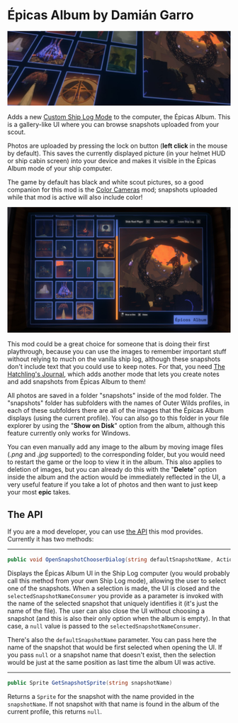 # Épicas Album by Damián Garro

![thumbnail](images/thumbnail.jpg)

Adds a new [Custom Ship Log Mode](https://outerwildsmods.com/mods/customshiplogmodes/) to the computer, the Épicas Album. This is a gallery-like UI where you can browse snapshots uploaded from your scout.

Photos are uploaded by pressing the lock on button (**left click** in the mouse by default). This saves the currently displayed picture (in your helmet HUD or ship cabin screen) into your device and makes it visible in the Épicas Album mode of your ship computer.

The game by default has black and white scout pictures, so a good companion for this mod is the [Color Cameras](https://outerwildsmods.com/mods/colorcameras/) mod; snapshots uploaded while that mod is active will also include color!

![screenshot](images/screenshot.jpg)

This mod could be a great choice for someone that is doing their first playthrough, because you can use the images to remember important stuff without relying to much on the vanilla ship log, although these snapshots don't include text that you could use to keep notes. For that, you need [The Hatchling's Journal](https://outerwildsmods.com/mods/thehatchlingsjournal/), which adds another mode that lets you create notes and add snapshots from Épicas Album to them!

All photos are saved in a folder "snapshots" inside of the mod folder. The "snapshots" folder has subfolders with the names of Outer Wilds profiles, in each of these subfolders there are all of the images that the Épicas Album displays (using the current profile). You can also go to this folder in your file explorer by using the "**Show on Disk**" option from the album, although this feature currently only works for Windows.

You can even manually add any image to the album by moving image files (*.png* and *.jpg* supported) to the corresponding folder, but you would need to restart the game or the loop to view it in the album. This also applies to deletion of images, but you can already do this with the "**Delete**" option inside the album and the action would be immediately reflected in the UI, a very useful feature if you take a lot of photos and then want to just keep your most **epic**  takes.

## The API

If you are a mod developer, you can use [the API](https://github.com/dgarroDC/EpicasAlbum/blob/main/EpicasAlbum/API/IEpicasAlbumAPI.cs) this mod provides. Currently it has two methods:

---
```cs
public void OpenSnapshotChooserDialog(string defaultSnapshotName, Action<string> selectedSnapshotNameConsumer)
```

Displays the Épicas Album UI in the Ship Log computer (you would probably call this method from your own Ship Log mode), allowing the user to select one of the snapshots. When a selection is made, the UI is closed and the `selectedSnapshotNameConsumer` you provide as a parameter is invoked with the name of the selected snapshot that uniquely identifies it (it's just the name of the file). The user can also close the UI without choosing a snapshot (and this is also their only option when the album is empty). In that case, a `null` value is passed to the `selectedSnapshotNameConsumer`.

There's also the `defaultSnapshotName` parameter. You can pass here the name of the snapshot that would be first selected when opening the UI. If you pass `null` or a snapshot name that doesn't exist, then the selection would be just at the same position as last time the album UI was active.

---
```cs
public Sprite GetSnapshotSprite(string snapshotName)
```

Returns a `Sprite` for the snapshot with the name provided in the `snapshotName`. If not snapshot with that name is found in the album of the current profile, this returns `null`.
